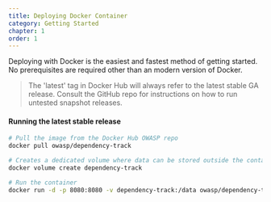 ```yaml
---
title: Deploying Docker Container
category: Getting Started
chapter: 1
order: 1
---
```


Deploying with Docker is the easiest and fastest method of getting started. No prerequisites are required
other than an modern version of Docker. 

> The 'latest' tag in Docker Hub will always refer to the latest stable GA release. Consult the GitHub repo
> for instructions on how to run untested snapshot releases.

#### Running the latest stable release

```bash
# Pull the image from the Docker Hub OWASP repo
docker pull owasp/dependency-track

# Creates a dedicated volume where data can be stored outside the container
docker volume create dependency-track

# Run the container
docker run -d -p 8080:8080 -v dependency-track:/data owasp/dependency-track
```